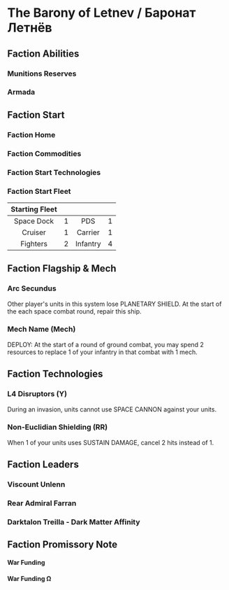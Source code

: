 # The Barony of Letnev / Баронат Летнёв

## Faction Abilities
### Munitions Reserves
### Armada

## Faction Start
### Faction Home
### Faction Commodities
### Faction Start Technologies
### Faction Start Fleet

| Starting Fleet | | | |
|:---:|:---:|:---:|:---:|
| Space Dock | 1 | PDS | 1 |
| Cruiser | 1 | Carrier | 1 |
| Fighters | 2 | Infantry | 4 |

## Faction Flagship & Mech
### Arc Secundus

Other player's units in this system lose PLANETARY SHIELD. At the start of the each space combat round, repair this ship.			
			
### Mech Name (Mech)

DEPLOY: At the start of a round of ground combat, you may spend 2 resources to replace 1 of your infantry in that combat with 1 mech.

## Faction Technologies
### L4 Disruptors (Y)

During an invasion, units cannot use SPACE CANNON against your units.

### Non-Euclidian Shielding (RR)

When 1 of your units uses SUSTAIN DAMAGE, cancel 2 hits instead of 1.

## Faction Leaders
### Viscount Unlenn
### Rear Admiral Farran
### Darktalon Treilla - Dark Matter Affinity

## Faction Promissory Note

#### War Funding

#### War Funding Ω
